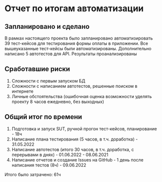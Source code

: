 # Отчет по итогам автоматизации
## Запланировано и сделано
В рамках настоящего проекта было запланировано автоматизировать 39 тест-кейсов для тестирования формы оплаты в приложении.
Все вышеуказанные тест-кейсы были автоматизированы. Дополнительно написано 5 автотестов для API. Результаты проанализированы

## Сработавшие риски
1. Сложности с первым запуском БД
2. Сложности с написанием автотестов, решенные поиском в интернете
3. Личные обстоятельства (ошибочная оценка возможности уделять проекту 8 часов ежедневно, без выходных)

## Общий итог по времени
1. Подготовка и запуск SUT, ручной прогон тест-кейсов, планирование - 18ч
2. Написание плана тестирования (5 часов, в т.ч. доработка) - 31.05.2022
3. Написание автотестов (итого 30 часов, в т.ч. доработка, с перерывами в днях) - 01.06.2022 - 08.06.2021
4. Написание отчетов и создание Issues на GitHub - 1 день после написания тестов (8ч) - 09.06.2022 

Итого было затрачено: 61ч

